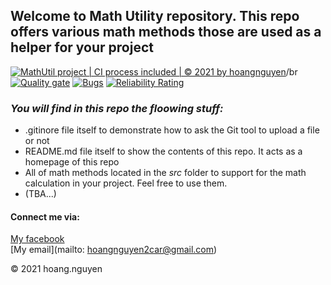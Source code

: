 ## Welcome to Math Utility repository. This repo offers various math methods those are used as a helper for your project

[![MathUtil project | CI process included | © 2021 by hoangnguyen](https://github.com/hoangnguyen-w/math-util/actions/workflows/main.yml/badge.svg)](https://github.com/hoangnguyen-w/math-util/actions/workflows/main.yml)/br
[![Quality gate](https://sonarcloud.io/api/project_badges/quality_gate?project=hoangnguyen-w_math-util)](https://sonarcloud.io/dashboard?id=hoangnguyen-w_math-util)
[![Bugs](https://sonarcloud.io/api/project_badges/measure?project=hoangnguyen-w_math-util&metric=bugs)](https://sonarcloud.io/dashboard?id=hoangnguyen-w_math-util)
[![Reliability Rating](https://sonarcloud.io/api/project_badges/measure?project=hoangnguyen-w_math-util&metric=reliability_rating)](https://sonarcloud.io/dashboard?id=hoangnguyen-w_math-util)

### *_You will find in this repo the floowing stuff:_*
* .gitinore file itself to demonstrate how to ask the Git tool to upload a file or not
* README.md file itself to show the contents of this repo. It acts as a homepage of this repo
* All of math methods located in the *src* folder to support for the math calculation in your project. Feel free to use them.
* (TBA...)

#### Connect me via:
[My facebook](http://facebook.com/anhanhok992000)  
[My email](mailto: hoangnguyen2car@gmail.com)

© 2021 hoang.nguyen


